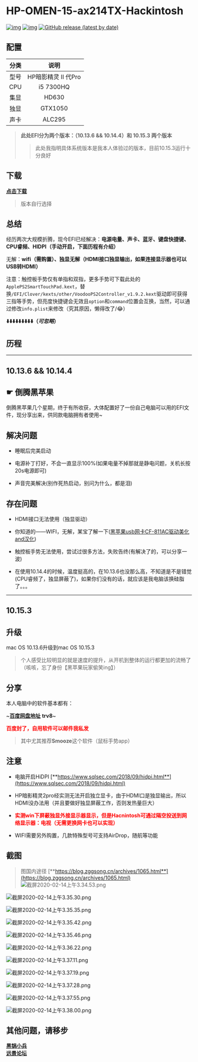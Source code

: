 # HP-OMEN-15-ax214TX-Hackintosh

[![img](https://img.shields.io/github/last-commit/ZGGsong/HP-OMEN-15-ax214TX-Hackintosh.svg?color=orange&label=%E6%9C%80%E8%BF%91%E6%8F%90%E4%BA%A4)](https://github.com/ZGGsong/HP-OMEN-15-ax214TX-Hackintosh) [![img](https://img.shields.io/badge/link-996.icu-red.svg)](https://996.icu/) 
[![GitHub release (latest by date)](https://img.shields.io/github/v/release/zggsong/HP-OMEN-15-ax214TX-Hackintosh)](https://github.com/ZGGSONG/HP-OMEN-15-ax214TX-Hackintosh/releases/tag/1.0.0)


## 配置
| 分类 | 说明 |
|:----:|:----:|
| 型号 | HP暗影精灵 II 代Pro |
| CPU | i5 7300HQ |
| 集显 | HD630 |
| 独显 | GTX1050 |
| 声卡 | ALC295 |



> **此处EFI分为两个版本：（10.13.6 && 10.14.4）和 10.15.3 两个版本**
> > 此处我指明具体系统版本是我本人体验过的版本，目前10.15.3运行十分良好

## 下载

[**点击下载**](https://github.com/ZGGSONG/HP-OMEN-15-ax214TX-Hackintosh/releases/tag/2.0)

> 版本自行选择

## 总结

经历两次大规模折腾，现今EFI已经解决：**电源电量、声卡、蓝牙、键盘快捷键、CPU睿频、HIDPI（手动开启，下面历程有介绍）**

无解：**wifi（需购置）、独显无解（HDMI接口独显输出，如果连接显示器也可以USB转HDMI）**

注意：触控板手势仅有单指和双指，更多手势可下载此处的`ApplePS2SmartTouchPad.kext`，替换`/EFI/Clover/kexts/other/VoodooPS2Controller_v1.9.2.kext`驱动即可获得三指等手势，但亮度快捷键会无效且`option`和`command`位置会互换，当然，可以通过修改`info.plist`来修改（究其原因，懒得改了/😂）

**⬇️⬇️⬇️⬇️⬇️⬇️⬇️⬇️⬇️（*可忽略*）**


## 历程
---
10.13.6 && 10.14.4
---
## ☛ 倒腾黑苹果

倒腾黑苹果几个星期，终于有所收获，大体配置好了一份自己电脑可以用的EFI文件，现分享出来，供同款电脑拥有者使用~

## 解决问题

 - 睡眠后完美启动

 - 电源补丁打好，不会一直显示100%(如果电量不掉那就是静电问题，关机长按20s电源即可)

 - 声音完美解决(别作死热启动，别问为什么，都是泪)

## 存在问题
 - HDMI接口无法使用（独显驱动）

 - 你知道的——WIFI，无解，某宝了解一下([黑苹果usb网卡CF-811AC驱动美化and汉化](https://zhebk.cn/Z-Turn/CF-811AC.html))

 - 触控板手势无法使用，尝试过很多方法，失败告终(有解决了的，可以分享一波)

 - 在使用10.14.4的时候，温度挺高的，在10.13.6也没那么高，不知道是不是错觉(CPU睿频了，独显屏蔽了)，如果你们没有的话，就应该是我电脑该换硅脂了。。。

---
10.15.3
---

## 升级

mac OS 10.13.6升级到mac OS 10.15.3

> 个人感受比较明显的就是速度的提升，从开机到整体的运行都更加的流畅了（咳咳，忘了身份【黑苹果玩家偷笑ing】）

## 分享

本人电脑中的软件基本都有：

~[**百度网盘地址**](https://pan.baidu.com/s/13P5zi9H-TsChVRmpyudAgQ) **trv8**~

<b style="color:red">百度封了，自用软件可以邮件我私发</b>

> 其中尤其推荐**Smooze**这个软件（鼠标手势app）

## 注意

- 电脑开启HiDPI [**https://www.sqlsec.com/2018/09/hidpi.html**](https://www.sqlsec.com/2018/09/hidpi.html)

- HP暗影精灵2pro经实测无法开启独立显卡，由于HDMI口是独显输出，所以HDMI没办法用（并且要做好独显屏蔽工作，否则发热量巨大）

- <b style="color:red">实测win下屏蔽独显外接显示器显示，但是Hacnintosh可通过隔空投送到网络显示器：电视（无需更换网卡也可以实现）</b>

- WIFI需要另外购置，几款特殊型号可支持AirDrop，随航等功能

## 截图

> 图国内途径 [**https://blog.zggsong.cn/archives/1065.html**](https://blog.zggsong.cn/archives/1065.html)
![截屏2020-02-14上午3.34.53.png](https://img.zggsong.cn/2020/02/14/f2bade2641d5d.png)

![截屏2020-02-14上午3.35.30.png](https://img.zggsong.cn/2020/02/14/2507dee93dcd4.png)

![截屏2020-02-14上午3.35.35.png](https://img.zggsong.cn/2020/02/14/988f5df40db20.png)

![截屏2020-02-14上午3.35.42.png](https://img.zggsong.cn/2020/02/14/a16feeb828bbf.png)

![截屏2020-02-14上午3.35.46.png](https://img.zggsong.cn/2020/02/14/4db57b67cbeee.png)

![截屏2020-02-14上午3.36.22.png](https://img.zggsong.cn/2020/02/14/cfc2460b2b1be.png)

![截屏2020-02-14上午3.37.11.png](https://img.zggsong.cn/2020/02/14/a5ccddf8eae5c.png)

![截屏2020-02-14上午3.37.19.png](https://img.zggsong.cn/2020/02/14/269576c68a1ae.png)

![截屏2020-02-14上午3.37.28.png](https://img.zggsong.cn/2020/02/14/8d11300b96ff7.png)

![截屏2020-02-14上午3.37.55.png](https://img.zggsong.cn/2020/02/14/1162286d40224.png)

![截屏2020-02-14上午3.38.00.png](https://img.zggsong.cn/2020/02/14/b757b7bc682ef.png)

 ## 其他问题，请移步

<div>
 <b><a href="https://blog.daliansky.net/" target="_blank">黑锅小兵</a>
 </div>
 <div>
 </b>
 <b><a href="http://bbs.pcbeta.com/index.php?gid=86" target="_blank">远景论坛</a></b>
</div>
